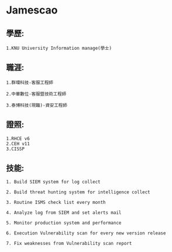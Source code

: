 Jamescao
===
學歷:
---
    
    1.KNU University Information manage(學士)

職涯:
---
    1.群環科技-客服工程師

    2.中華數位-客服暨技術工程師

    3.泰博科技(現職)-資安工程師

證照:
---
    1.RHCE v6
    2.CEH v11
    3.CISSP

技能:
---
    1. Build SIEM system for log collect

    2. Build threat hunting system for intelligence collect

    3. Routine ISMS check list every month

    4. Analyze log from SIEM and set alerts mail

    5. Monitor production system and performance

    6. Execution Vulnerability scan for every new version release

    7. Fix weaknesses from Vulnerability scan report

